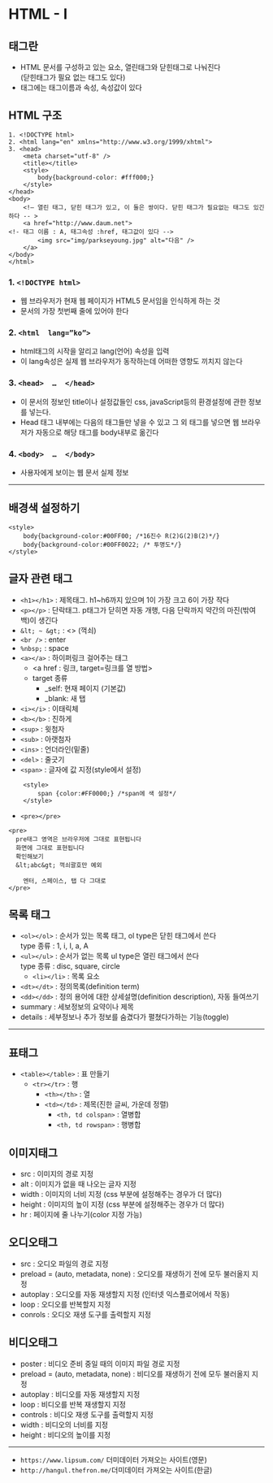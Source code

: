 # HTML - I
## 태그란
- HTML 문서를 구성하고 있는 요소, 열린태그와 닫힌태그로 나눠진다  
(닫힌태그가 필요 없는 태그도 있다)
- 태그에는 태그이름과 속성, 속성값이 있다

## HTML 구조
```
1. <!DOCTYPE html>
2. <html lang="en" xmlns="http://www.w3.org/1999/xhtml">
3. <head>
    <meta charset="utf-8" />
    <title></title>
	<style>
		body{background-color: #fff000;}
	</style>
</head>
<body>
	<!— 열린 태그, 닫힌 태그가 있고, 이 둘은 쌍이다. 닫힌 태그가 필요없는 태그도 있긴 하다 -- >
	<a href="http://www.daum.net">
<!- 태그 이름 : A, 태그속성 :href, 태그값이 있다 -->
		<img src="img/parkseyoung.jpg" alt="다음" />
	</a>
</body>
</html>
```
### 1. `<!DOCTYPE html>`
- 웹 브라우저가 현재 웹 페이지가 HTML5 문서임을 인식하게 하는 것
- 문서의 가장 첫번째 줄에 있어야 한다
### 2. `<html  lang=”ko”>`
- html태그의 시작을 알리고 lang(언어) 속성을 입력
- 이 lang속성은 실제 웹 브라우저가 동작하는데 어떠한 영향도 끼치지 않는다
### 3. `<head>  …  </head>`
- 이 문서의 정보인 title이나 설정값들인 css, javaScript등의 환경설정에 관한 정보를 넣는다.
- Head 태그 내부에는 다음의 태그들만 넣을 수 있고 그 외 태그를 넣으면 웹 브라우저가 자동으로 해당 태그를 body내부로 옮긴다
### 4. `<body>  …  </body>`
- 사용자에게 보이는 웹 문서 실제 정보
---
## 배경색 설정하기
```
<style>
    body{background-color:#00FF00; /*16진수 R(2)G(2)B(2)*/}
    body{background-color:#00FF0022; /* 투명도*/}
</style>
```

## 글자 관련 태그
- `<h1></h1>` :  제목태그. h1~h6까지 있으며 1이 가장 크고 6이 가장 작다
- `<p></p>` : 단락태그. p태그가 닫히면 자동 개행, 다음 단락까지 약간의 마진(밖여백)이 생긴다
- `&lt; ~ &gt;` : <> (꺽쇠)
- `<br />` : enter
- `%nbsp;` : space   
- `<a></a>` : 하이퍼링크 걸어주는 태그
  - <a href : 링크, target=링크를 열 방법>
  - target 종류 
    - _self: 현재 페이지 (기본값)
    - _blank: 새 탭
- `<i></i>` : 이태릭체
- `<b></b>` : 진하게
- `<sup>` : 윗첨자
- `<sub>` : 아랫첨자
- `<ins>` : 언더라인(밑줄)
- `<del>` : 줄긋기
- `<span>` : 글자에 값 지정(style에서 설정)
```
    <style>
        span {color:#FF0000;} /*span에 색 설정*/
    </style>
```
- `<pre></pre>`
```
<pre>
  pre태그 영역은 브라우저에 그대로 표현됩니다
  화면에 그대로 표현됩니다
  확인해보기
  &lt;abc&gt; 꺽쇠괄호만 예외

    엔터, 스페이스, 탭 다 그대로
</pre>
```

## 목록 태그
- `<ol></ol>` : 순서가 있는 목록 태그, ol type은 닫힌 태그에서 쓴다   
type 종류 : 1, i, I, a, A
- `<ul></ul>` : 순서가 없는 목록  ul type은 열린 태그에서 쓴다  
type 종류 : disc, square, circle
  -  `<li></li>` : 목록 요소
- `<dt></dt>` : 정의목록(definition term)
- `<dd></dd>` : 정의 용어에 대한 상세설명(definition description), 자동 들여쓰기
- summary : 세보정보의 요약이나 제목
- details : 세부정보나 추가 정보를 숨겼다가 펼쳤다가하는 기능(toggle)
---
## 표태그
- `<table></table>` : 표 만들기
  - `<tr></tr>` : 행
    - `<th></th>` : 열
    - `<td></td>` : 제목(진한 글씨, 가운데 정렬)
      - `<th, td colspan>` : 열병합
      - `<th, td rowspan>` : 행병합

## 이미지태그
- src : 이미지의 경로 지정
- alt : 이미지가 없을 때 나오는 글자 지정
- width : 이미지의 너비 지정 (css 부분에 설정해주는 경우가 더 많다)
- height : 이미지의 높이 지정 (css 부분에 설정해주는 경우가 더 많다)
- hr : 페이지에 줄 나누기(color 지정 가능)

## 오디오태그
- src : 오디오 파일의 경로 지정
- preload = (auto, metadata, none) : 오디오를 재생하기 전에 모두 불러올지 지정
- autoplay : 오디오를 자동 재생할지 지정 (인터넷 익스플로어에서 작동)
- loop : 오디오를 반복할지 지정
- conrols : 오디오 재생 도구를 출력할지 지정

## 비디오태그
- poster : 비디오 준비 중일 때의 이미지 파일 경로 지정
- preload = (auto, metadata, none) : 비디오를 재생하기 전에 모두 불러올지 지정
- autoplay : 비디오를 자동 재생할지 지정
- loop : 비디오를 반복 재생할지 지정
- controls : 비디오 재생 도구를 출력할지 지정
- width : 비디오의 너비를 지정
- height : 비디오의 높이를 지정



---
- ```https://www.lipsum.com/``` 더미데이터 가져오는 사이트(영문)  
- ```http://hangul.thefron.me/```더미데이터 가져오는 사이트(한글)